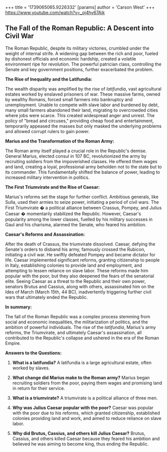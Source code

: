 +++
 title = '1739065065.9226332'
[params]
	author = 'Carson West'
+++
https://www.youtube.com/watch?v=_oj4hy67Aik

## The Fall of the Roman Republic: A Descent into Civil War

The Roman Republic, despite its military victories, crumbled under the weight of internal strife.  A widening gap between the rich and poor, fueled by dishonest officials and economic hardship, created a volatile environment ripe for revolution.  The powerful patrician class, controlling the Senate and key government positions, further exacerbated the problem.

**The Rise of Inequality and the Latifundia:**

The wealth disparity was amplified by the rise of *latifundia*, vast agricultural estates worked by enslaved prisoners of war. These massive farms, owned by wealthy Romans, forced small farmers into bankruptcy and unemployment.  Unable to compete with slave labor and burdened by debt, many small farmers abandoned their land, migrating to overcrowded cities where jobs were scarce.  This created widespread anger and unrest.  The policy of "bread and circuses," providing cheap food and entertainment, temporarily appeased the masses but only masked the underlying problems and allowed corrupt rulers to gain power.


**Marius and the Transformation of the Roman Army:**

The Roman army itself played a crucial role in the Republic's demise.  General Marius, elected consul in 107 BC, revolutionized the army by recruiting soldiers from the impoverished classes. He offered them wages and land, creating a loyal, professional army beholden not to the state but to its commander. This fundamentally shifted the balance of power, leading to increased military intervention in politics.

**The First Triumvirate and the Rise of Caesar:**

Marius's reforms set the stage for further conflict.  Ambitious generals, like Sulla, used their armies to seize power, initiating a period of civil wars. The First Triumvirate � a political alliance between Crassus, Pompey, and Julius Caesar � momentarily stabilized the Republic.  However, Caesar's popularity among the lower classes, fuelled by his military successes in Gaul and his charisma, alarmed the Senate, who feared his ambition.


**Caesar's Reforms and Assassination:**

After the death of Crassus, the triumvirate dissolved. Caesar, defying the Senate's orders to disband his army, famously crossed the Rubicon, initiating a civil war.  He swiftly defeated Pompey and became dictator for life.  Caesar implemented significant reforms, granting citizenship to people in Italy, establishing colonies to provide land and employment, and attempting to lessen reliance on slave labor. These reforms made him popular with the poor, but they also deepened the fears of the senatorial elite.  Seeing Caesar as a threat to the Republic and their own power, senators Brutus and Cassius, along with others, assassinated him on the Ides of March (March 15th, 44 BC), inadvertently triggering further civil wars that ultimately ended the Republic.


**In summary:**

The fall of the Roman Republic was a complex process stemming from social and economic inequalities, the militarization of politics, and the ambition of powerful individuals. The rise of the *latifundia*, Marius's army reforms, the Triumvirate, and ultimately Caesar's assassination, all contributed to the Republic's collapse and ushered in the era of the Roman Empire.


**Answers to the Questions:**

1. **What is a latifundia?** A latifundia is a large agricultural estate, often worked by slaves.

2. **What change did Marius make to the Roman army?** Marius began recruiting soldiers from the poor, paying them wages and promising land in return for their service.

3. **What is a triumvirate?** A triumvirate is a political alliance of three men.

4. **Why was Julius Caesar popular with the poor?** Caesar was popular with the poor due to his reforms, which granted citizenship, established colonies providing land and work, and aimed to reduce reliance on slave labor.

5. **Why did Brutus, Cassius, and others kill Julius Caesar?** Brutus, Cassius, and others killed Caesar because they feared his ambition and believed he was aiming to become king, thus ending the Republic.

